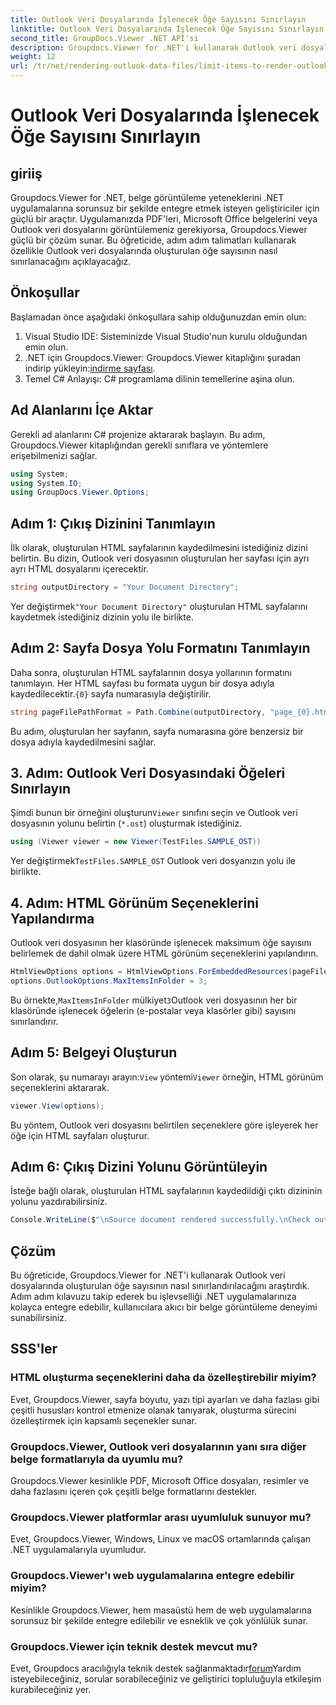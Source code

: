 ```yaml
---
title: Outlook Veri Dosyalarında İşlenecek Öğe Sayısını Sınırlayın
linktitle: Outlook Veri Dosyalarında İşlenecek Öğe Sayısını Sınırlayın
second_title: GroupDocs.Viewer .NET API'si
description: Groupdocs.Viewer for .NET'i kullanarak Outlook veri dosyalarında oluşturulan öğe sayısını nasıl sınırlayacağınızı öğrenin. Kusursuz entegrasyon için adım adım izleyin.
weight: 12
url: /tr/net/rendering-outlook-data-files/limit-items-to-render-outlook-data-files/
---
```


# Outlook Veri Dosyalarında İşlenecek Öğe Sayısını Sınırlayın

## giriiş
Groupdocs.Viewer for .NET, belge görüntüleme yeteneklerini .NET uygulamalarına sorunsuz bir şekilde entegre etmek isteyen geliştiriciler için güçlü bir araçtır. Uygulamanızda PDF'leri, Microsoft Office belgelerini veya Outlook veri dosyalarını görüntülemeniz gerekiyorsa, Groupdocs.Viewer güçlü bir çözüm sunar. Bu öğreticide, adım adım talimatları kullanarak özellikle Outlook veri dosyalarında oluşturulan öğe sayısının nasıl sınırlanacağını açıklayacağız.
## Önkoşullar
Başlamadan önce aşağıdaki önkoşullara sahip olduğunuzdan emin olun:
1. Visual Studio IDE: Sisteminizde Visual Studio'nun kurulu olduğundan emin olun.
2.  .NET için Groupdocs.Viewer: Groupdocs.Viewer kitaplığını şuradan indirip yükleyin:[indirme sayfası](https://releases.groupdocs.com/viewer/net/).
3. Temel C# Anlayışı: C# programlama dilinin temellerine aşina olun.

## Ad Alanlarını İçe Aktar
Gerekli ad alanlarını C# projenize aktararak başlayın. Bu adım, Groupdocs.Viewer kitaplığından gerekli sınıflara ve yöntemlere erişebilmenizi sağlar.
```csharp
using System;
using System.IO;
using GroupDocs.Viewer.Options;
```
## Adım 1: Çıkış Dizinini Tanımlayın
İlk olarak, oluşturulan HTML sayfalarının kaydedilmesini istediğiniz dizini belirtin. Bu dizin, Outlook veri dosyasının oluşturulan her sayfası için ayrı ayrı HTML dosyalarını içerecektir.
```csharp
string outputDirectory = "Your Document Directory";
```
 Yer değiştirmek`"Your Document Directory"` oluşturulan HTML sayfalarını kaydetmek istediğiniz dizinin yolu ile birlikte.
## Adım 2: Sayfa Dosya Yolu Formatını Tanımlayın
 Daha sonra, oluşturulan HTML sayfalarının dosya yollarının formatını tanımlayın. Her HTML sayfası bu formata uygun bir dosya adıyla kaydedilecektir.`{0}` sayfa numarasıyla değiştirilir.
```csharp
string pageFilePathFormat = Path.Combine(outputDirectory, "page_{0}.html");
```
Bu adım, oluşturulan her sayfanın, sayfa numarasına göre benzersiz bir dosya adıyla kaydedilmesini sağlar.
## 3. Adım: Outlook Veri Dosyasındaki Öğeleri Sınırlayın
 Şimdi bunun bir örneğini oluşturun`Viewer` sınıfını seçin ve Outlook veri dosyasının yolunu belirtin (`*.ost`) oluşturmak istediğiniz.
```csharp
using (Viewer viewer = new Viewer(TestFiles.SAMPLE_OST))
```
 Yer değiştirmek`TestFiles.SAMPLE_OST` Outlook veri dosyanızın yolu ile birlikte.
## 4. Adım: HTML Görünüm Seçeneklerini Yapılandırma
Outlook veri dosyasının her klasöründe işlenecek maksimum öğe sayısını belirlemek de dahil olmak üzere HTML görünüm seçeneklerini yapılandırın.
```csharp
HtmlViewOptions options = HtmlViewOptions.ForEmbeddedResources(pageFilePathFormat);
options.OutlookOptions.MaxItemsInFolder = 3;
```
 Bu örnekte,`MaxItemsInFolder` mülkiyet`3`Outlook veri dosyasının her bir klasöründe işlenecek öğelerin (e-postalar veya klasörler gibi) sayısını sınırlandırır.
## Adım 5: Belgeyi Oluşturun
 Son olarak, şu numarayı arayın:`View` yöntemi`Viewer` örneğin, HTML görünüm seçeneklerini aktararak.
```csharp
viewer.View(options);
```
Bu yöntem, Outlook veri dosyasını belirtilen seçeneklere göre işleyerek her öğe için HTML sayfaları oluşturur.
## Adım 6: Çıkış Dizini Yolunu Görüntüleyin
İsteğe bağlı olarak, oluşturulan HTML sayfalarının kaydedildiği çıktı dizininin yolunu yazdırabilirsiniz.
```csharp
Console.WriteLine($"\nSource document rendered successfully.\nCheck output in {outputDirectory}.");
```

## Çözüm
Bu öğreticide, Groupdocs.Viewer for .NET'i kullanarak Outlook veri dosyalarında oluşturulan öğe sayısının nasıl sınırlandırılacağını araştırdık. Adım adım kılavuzu takip ederek bu işlevselliği .NET uygulamalarınıza kolayca entegre edebilir, kullanıcılara akıcı bir belge görüntüleme deneyimi sunabilirsiniz.
## SSS'ler
### HTML oluşturma seçeneklerini daha da özelleştirebilir miyim?
Evet, Groupdocs.Viewer, sayfa boyutu, yazı tipi ayarları ve daha fazlası gibi çeşitli hususları kontrol etmenize olanak tanıyarak, oluşturma sürecini özelleştirmek için kapsamlı seçenekler sunar.
### Groupdocs.Viewer, Outlook veri dosyalarının yanı sıra diğer belge formatlarıyla da uyumlu mu?
Groupdocs.Viewer kesinlikle PDF, Microsoft Office dosyaları, resimler ve daha fazlasını içeren çok çeşitli belge formatlarını destekler.
### Groupdocs.Viewer platformlar arası uyumluluk sunuyor mu?
Evet, Groupdocs.Viewer, Windows, Linux ve macOS ortamlarında çalışan .NET uygulamalarıyla uyumludur.
### Groupdocs.Viewer'ı web uygulamalarına entegre edebilir miyim?
Kesinlikle Groupdocs.Viewer, hem masaüstü hem de web uygulamalarına sorunsuz bir şekilde entegre edilebilir ve esneklik ve çok yönlülük sunar.
### Groupdocs.Viewer için teknik destek mevcut mu?
 Evet, Groupdocs aracılığıyla teknik destek sağlanmaktadır[forum](https://forum.groupdocs.com/c/viewer/9)Yardım isteyebileceğiniz, sorular sorabileceğiniz ve geliştirici topluluğuyla etkileşim kurabileceğiniz yer.